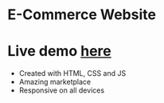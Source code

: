# E-Commerce Website
# Live demo [here](https://mahn-bonnie.github.io/e-commerce.github.io/)

 - Created with HTML, CSS and JS
 - Amazing marketplace
 - Responsive on all devices
